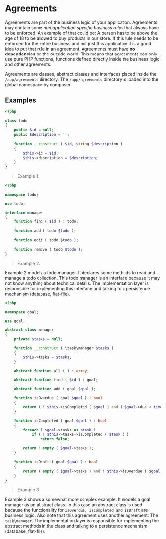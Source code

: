 # Agreements

Agreements are part of the business logic of your application. Agreements may contain some *non application specific business rules* that always have to be enforced. An example of that could be: A person has to be above the age of 18 to be allowed to buy products in our store. If this rule needs to be enforced for the entire business and not just this application it is a good idea to put that rule in an agreement. Agreements must have **no dependencies** on the outside world. This means that agreements can only use pure PHP functions, functions defined directly inside the business logic and other agreements. 



Agreements are classes, abstract classes and interfaces placed inside the `/app/agreements` directory. The `/app/agreements` directory is loaded into the global namespace by composer.

## Examples



```php
<?php
    
class todo
{
    public $id = null;
    public $description = '';
    
    function __construct ( $id, string $description )
    {
        $this->id = $id;
        $this->description = $description;
    }
}
```

> Example 1

```php
<?php
    
namespace todo;

use todo;

interface manager
{
    function find ( $id ) : todo;
    
    function add ( todo $todo );
    
    function edit ( todo $todo );
    
    function remove ( todo $todo );
}
```

> Example 2.

Example 2 models a todo manager. It declares some methods to read and manage a todo collection. This todo manager is an interface because it may not know anything about technical details. The implementation layer is responsible for implementing this interface and talking to a persistence mechanism (database, flat-file).  



```php
<?php

namespace goal;

use goal;

abstract class manager
{
    private $tasks = null;

    function __construct ( \task\manager $tasks )
    {
        $this->tasks = $tasks;
    }

    abstract function all ( ) : array;
    
    abstract function find ( $id ) : goal;

    abstract function add ( goal $goal );

    function isOverdue ( goal $goal ) : bool
    {
        return ( ! $this->isCompleted ( $goal ) and ( $goal->due < time ( ) ) ); 
    }

    function isCompleted ( goal $goal ) : bool
    {
        foreach ( $goal->tasks as $task )
            if ( ! $this->tasks->isCompleted ( $task ) )
                return false;
        
        return ! empty ( $goal->tasks );
    }

    function isDraft ( goal $goal ) : bool
    {
        return ( empty ( $goal->tasks ) and ! $this->isOverdue ( $goal ) );
    }
}
```

> Example 3

Example 3 shows a somewhat more complex example. It models a goal manager as an abstract class. In this case an abstract class is used because the functionality for `isOverdue, isCompleted and isDraft` are business logic. Also note that this agreement uses another agreement: The `task\manager`. The implementation layer is responsible for implementing the abstract methods in the class and talking to a persistence mechanism (database, flat-file).  